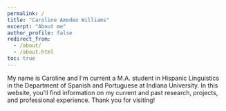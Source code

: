 ```yaml
---
permalink: /
title: "Caroline Amodeo Williams"
excerpt: "About me"
author_profile: false
redirect_from: 
  - /about/
  - /about.html
toc: true
---
```


My name is Caroline and I'm current a M.A. student in Hispanic Linguistics in the Department of Spanish and Portuguese at Indiana University. In this website, you'll find information on my current and past research, projects, and professional experience. Thank you for visiting! 

